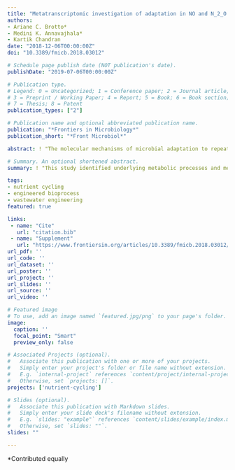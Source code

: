 ```yaml
---
title: "Metatranscriptomic investigation of adaptation in NO and N_2_O production from a lab-scale nitrification process upon repeated exposure to anoxic–aerobic cycling"
authors:
- Ariane C. Brotto*
- Medini K. Annavajhala*
- Kartik Chandran
date: "2018-12-06T00:00:00Z"
doi: "10.3389/fmicb.2018.03012"

# Schedule page publish date (NOT publication's date).
publishDate: "2019-07-06T00:00:00Z"

# Publication type.
# Legend: 0 = Uncategorized; 1 = Conference paper; 2 = Journal article;
# 3 = Preprint / Working Paper; 4 = Report; 5 = Book; 6 = Book section;
# 7 = Thesis; 8 = Patent
publication_types: ["2"]

# Publication name and optional abbreviated publication name.
publication: "*Frontiers in Microbiology*"
publication_short: "*Front Microbiol*"

abstract: ! "The molecular mechanisms of microbial adaptation to repeated anoxic–aerobic cycling were investigated by integrating whole community gene expression (metatranscriptomics) and physiological responses, including the production of nitric (NO) and nitrous (N<sub>2</sub>O) oxides. Anoxic–aerobic cycling was imposed for 17 days in a lab-scale full-nitrification mixed culture system. Prior to cycling, NO and N<sub>2</sub>O levels were sustained at 0.097 ± 0.006 and 0.054 ± 0.019 ppmv, respectively. Once the anoxic–aerobic cycling was initiated, peak emissions were highest on the first day (9.8 and 1.3 ppmv, respectively). By the end of day 17, NO production returned to pre-cycling levels (a peak of 0.12 ± 0.007 ppmv), while N<sub>2</sub>O production reached a new baseline (a peak of 0.32 ± 0.05 ppmv), one order of magnitude higher than steady-state conditions. Concurrently, post-cycling transcription of *norBQ* and *nosZ* returned to pre-cycling levels after an initial 5.7- and 9.5-fold increase, while *nirK* remained significantly expressed (1.6-fold) for the duration of and after cycling conditions. The imbalance in *nirK* and *nosZ* mRNA abundance coupled with continuous conversion of NO to N<sub>2</sub>O might explain the elevated post-cycling baseline for N<sub>2</sub>O. Metatranscriptomic investigation notably indicated possible NO production by NOB under anoxic–aerobic cycling through a significant increase in *nirK* expression. Opposing effects on AOB (down-regulation) and NOB (up-regulation) CO<sub>2</sub> fixation were observed, suggesting that nitrifying bacteria are differently impacted by anoxic–aerobic cycling. Genes encoding the terminal oxidase of the electron transport chain (*ccoNP*, *coxBC*) were the most significantly transcribed, highlighting a hitherto unexplored pathway to manage high electron fluxes resulting from increased ammonia oxidation rates, and leading to overall, increased NO and N<sub>2</sub>O production. In sum, this study identified underlying metabolic processes and mechanisms contributing to NO and N2O production through a systems-level interrogation, which revealed the differential ability of specific microbial groups to adapt to sustained operational conditions in engineered biological nitrogen removal processes."

# Summary. An optional shortened abstract.
summary: ! "This study identified underlying metabolic processes and mechanisms contributing to NO and N<sub>2</sub>O production in a lab-scale BNR process"

tags:
- nutrient cycling
- engineered bioprocess
- wastewater engineering
featured: true

links:
 - name: "Cite"
   url: "citation.bib"
 - name: "Supplement"
   url: "https://www.frontiersin.org/articles/10.3389/fmicb.2018.03012/full#supplementary-material"
url_pdf: ''
url_code: ''
url_dataset: ''
url_poster: ''
url_project: ''
url_slides: ''
url_source: ''
url_video: ''

# Featured image
# To use, add an image named `featured.jpg/png` to your page's folder. 
image:
  caption: ''
  focal_point: "Smart"
  preview_only: false

# Associated Projects (optional).
#   Associate this publication with one or more of your projects.
#   Simply enter your project's folder or file name without extension.
#   E.g. `internal-project` references `content/project/internal-project/index.md`.
#   Otherwise, set `projects: []`.
projects: ['nutrient-cycling']

# Slides (optional).
#   Associate this publication with Markdown slides.
#   Simply enter your slide deck's filename without extension.
#   E.g. `slides: "example"` references `content/slides/example/index.md`.
#   Otherwise, set `slides: ""`.
slides: ""

---
```


\*Contributed equally
